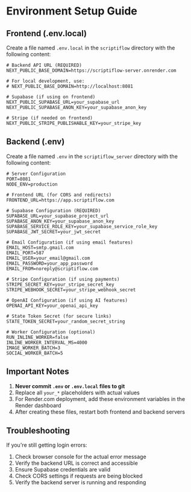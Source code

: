 # Environment Setup Guide

## Frontend (.env.local)

Create a file named `.env.local` in the `scriptiflow` directory with the following content:

```env
# Backend API URL (REQUIRED)
NEXT_PUBLIC_BASE_DOMAIN=https://scriptiflow-server.onrender.com

# For local development, use:
# NEXT_PUBLIC_BASE_DOMAIN=http://localhost:8081

# Supabase (if using on frontend)
NEXT_PUBLIC_SUPABASE_URL=your_supabase_url
NEXT_PUBLIC_SUPABASE_ANON_KEY=your_supabase_anon_key

# Stripe (if needed on frontend)
NEXT_PUBLIC_STRIPE_PUBLISHABLE_KEY=your_stripe_key
```

## Backend (.env)

Create a file named `.env` in the `scriptiflow_server` directory with the following content:

```env
# Server Configuration
PORT=8081
NODE_ENV=production

# Frontend URL (for CORS and redirects)
FRONTEND_URL=https://app.scriptiflow.com

# Supabase Configuration (REQUIRED)
SUPABASE_URL=your_supabase_project_url
SUPABASE_ANON_KEY=your_supabase_anon_key
SUPABASE_SERVICE_ROLE_KEY=your_supabase_service_role_key
SUPABASE_JWT_SECRET=your_jwt_secret

# Email Configuration (if using email features)
EMAIL_HOST=smtp.gmail.com
EMAIL_PORT=587
EMAIL_USER=your_email@gmail.com
EMAIL_PASSWORD=your_app_password
EMAIL_FROM=noreply@scriptiflow.com

# Stripe Configuration (if using payments)
STRIPE_SECRET_KEY=your_stripe_secret_key
STRIPE_WEBHOOK_SECRET=your_stripe_webhook_secret

# OpenAI Configuration (if using AI features)
OPENAI_API_KEY=your_openai_api_key

# State Token Secret (for secure links)
STATE_TOKEN_SECRET=your_random_secret_string

# Worker Configuration (optional)
RUN_INLINE_WORKER=false
INLINE_WORKER_INTERVAL_MS=4000
IMAGE_WORKER_BATCH=3
SOCIAL_WORKER_BATCH=5
```

## Important Notes

1. **Never commit `.env` or `.env.local` files to git**
2. Replace all `your_*` placeholders with actual values
3. For Render.com deployment, add these environment variables in the Render dashboard
4. After creating these files, restart both frontend and backend servers

## Troubleshooting

If you're still getting login errors:

1. Check browser console for the actual error message
2. Verify the backend URL is correct and accessible
3. Ensure Supabase credentials are valid
4. Check CORS settings if requests are being blocked
5. Verify the backend server is running and responding





